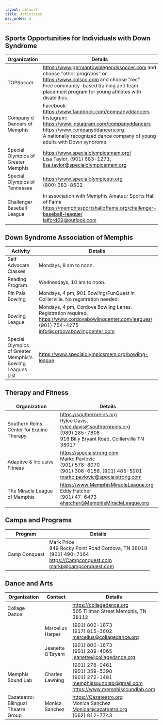 ```yaml
---
layout: default
title: Activities
nav_order: 2
---
```

## Sports Opportunities for Individuals with Down Syndrome

| Organization | Details |
|---|---|
| TOPSoccer | https://www.germantownlegendssoccer.com and choose "other programs" or https://www.colsoc.com and choose "rec"<br>Free community-based training and team placement program for young athletes with disabilities. |
| Company d Dancers of Memphis | Facebook: https://www.facebook.com/companyddancers<br>Instagram: https://www.instagram.com/companyddancers<br>https://www.companyddancers.org<br>A nationally recognized dance company of young adults with Down syndrome. |
| Special Olympics of Greater Memphis | https://www.specialolympicsmem.org/<br>Lisa Taylor, (901) 683-1271, lisa.taylor@specialolympicsmem.org |
| Special Olympics of Tennessee | https://www.specialolympicstn.org<br>(800) 383-8502 |
| Challenger Baseball League | In association with Memphis Amateur Sports Hall of Fame<br>https://memphissportshalloffame.org/challenger-baseball-league/<br>lalford69@outlook.com |

## Down Syndrome Association of Memphis

| Activity | Details |
|---|---|
| Self Advocate Classes | Mondays, 9 am to noon. |
| Reading Program | Wednesdays, 10 am to noon. |
| Pin Pals Bowling | Mondays, 4 pm, 901 Bowling/FunQuest in Collierville. No registration needed. |
| Bowling League | Mondays, 4 pm, Cordova Bowling Lanes. Registration required. https://www.cordovabowlingcenter.com/leagues/ (901) 754-4275 info@cordovabowlingcenter.com |
| Special Olympics of Greater Memphis's Bowling Leagues List | https://www.specialolympicsmem.org/bowling-league |

## Therapy and Fitness

| Organization | Details |
|---|---|
| Southern Reins Center for Equine Therapy | https://southernreins.org<br>Rylee Davis, rylee.davis@southernreins.org<br>(989) 285-7808<br>916 Billy Bryant Road, Collierville TN 38017 |
| Adaptive & Inclusive Fitness | https://specialstrong.com<br>Marko Pavlovic<br>(901) 578-8070<br>(901) 306-6156, (901) 485-5901<br>marko.pavlovic@specialstrong.com |
| The Miracle League of Memphis | https://www.MemphisMiracleLeague.org<br>Eddy Hatcher<br>(901) 47-6473<br>ehatcher@MemphisMiracleLeague.org |

## Camps and Programs

| Program | Details |
|---|---|
| Camp Conquest | Mark Price<br>849 Rocky Point Road Cordova, TN 38018<br>(901) 490-7164<br>https://Campconquest.com<br>markp@campconquest.com |

## Dance and Arts

| Organization | Contact | Details |
|---|---|---|
| Collage Dance | | https://collagedance.org<br>505 Tillman Street Memphis, TN 38112 |
| | Marcellus Harper | (901) 800-1873 <br>(917) 815-3602<br>marcellus@collagedance.org |
| | Jeanette O'Bryant | (901) 800-1873 <br>(901) 289-4065<br>jeanette@collagedance.org |
| Memphis Sound Lab | Charles Lawning | (901) 278-0461<br>(901) 359-5398<br>(901) 272-1481<br>memphissoundlab@gmail.com<br>https://www.memphissoundlab.com |
| Cazateatro: Bilingual Theatre Group | Monica Sanchez | https://Cazateatro.org<br>Monica Sanchez<br>Monica@cazateatro.org<br>(662) 812-7743 |